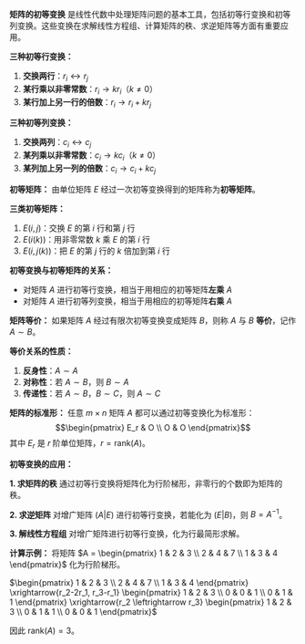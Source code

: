 **矩阵的初等变换** 是线性代数中处理矩阵问题的基本工具，包括初等行变换和初等列变换。这些变换在求解线性方程组、计算矩阵的秩、求逆矩阵等方面有重要应用。

**三种初等行变换：**
1. **交换两行**：$r_i \leftrightarrow r_j$
2. **某行乘以非零常数**：$r_i \to kr_i$（$k \neq 0$）
3. **某行加上另一行的倍数**：$r_i \to r_i + kr_j$

**三种初等列变换：**
1. **交换两列**：$c_i \leftrightarrow c_j$
2. **某列乘以非零常数**：$c_i \to kc_i$（$k \neq 0$）
3. **某列加上另一列的倍数**：$c_i \to c_i + kc_j$

**初等矩阵：**
由单位矩阵 $E$ 经过一次初等变换得到的矩阵称为**初等矩阵**。

**三类初等矩阵：**
1. $E(i,j)$：交换 $E$ 的第 $i$ 行和第 $j$ 行
2. $E(i(k))$：用非零常数 $k$ 乘 $E$ 的第 $i$ 行
3. $E(i,j(k))$：把 $E$ 的第 $j$ 行的 $k$ 倍加到第 $i$ 行

**初等变换与初等矩阵的关系：**
- 对矩阵 $A$ 进行初等行变换，相当于用相应的初等矩阵**左乘** $A$
- 对矩阵 $A$ 进行初等列变换，相当于用相应的初等矩阵**右乘** $A$

**矩阵等价：**
如果矩阵 $A$ 经过有限次初等变换变成矩阵 $B$，则称 $A$ 与 $B$ **等价**，记作 $A \sim B$。

**等价关系的性质：**
1. **反身性**：$A \sim A$
2. **对称性**：若 $A \sim B$，则 $B \sim A$
3. **传递性**：若 $A \sim B$，$B \sim C$，则 $A \sim C$

**矩阵的标准形：**
任意 $m \times n$ 矩阵 $A$ 都可以通过初等变换化为标准形：
$$\begin{pmatrix}
E_r & O \\
O & O
\end{pmatrix}$$
其中 $E_r$ 是 $r$ 阶单位矩阵，$r = \text{rank}(A)$。

**初等变换的应用：**

**1. 求矩阵的秩**
通过初等行变换将矩阵化为行阶梯形，非零行的个数即为矩阵的秩。

**2. 求逆矩阵**
对增广矩阵 $(A|E)$ 进行初等行变换，若能化为 $(E|B)$，则 $B = A^{-1}$。

**3. 解线性方程组**
对增广矩阵进行初等行变换，化为行最简形求解。

**计算示例：**
将矩阵 $A = \begin{pmatrix} 1 & 2 & 3 \\ 2 & 4 & 7 \\ 1 & 3 & 4 \end{pmatrix}$ 化为行阶梯形。

$\begin{pmatrix} 1 & 2 & 3 \\ 2 & 4 & 7 \\ 1 & 3 & 4 \end{pmatrix} \xrightarrow{r_2-2r_1, r_3-r_1} \begin{pmatrix} 1 & 2 & 3 \\ 0 & 0 & 1 \\ 0 & 1 & 1 \end{pmatrix} \xrightarrow{r_2 \leftrightarrow r_3} \begin{pmatrix} 1 & 2 & 3 \\ 0 & 1 & 1 \\ 0 & 0 & 1 \end{pmatrix}$

因此 $\text{rank}(A) = 3$。